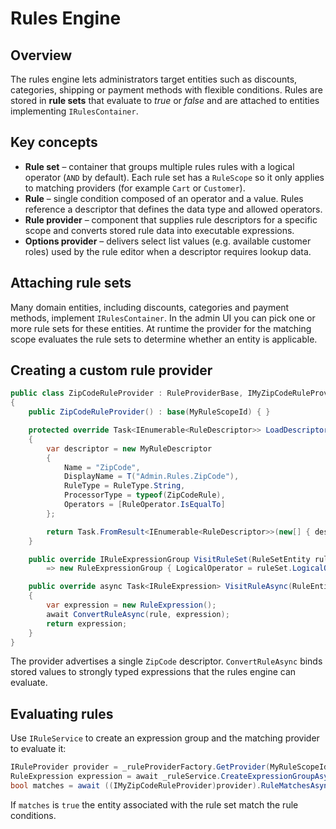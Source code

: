 # Rules Engine

## Overview

The rules engine lets administrators target entities such as discounts, categories, shipping or payment methods with flexible conditions. Rules are stored in **rule sets** that evaluate to *true* or *false* and are attached to entities implementing `IRulesContainer`.

## Key concepts

- **Rule set** – container that groups multiple rules rules with a logical operator (`AND` by default). Each rule set has a `RuleScope` so it only applies to matching providers (for example `Cart` or `Customer`).
- **Rule** – single condition composed of an operator and a value. Rules reference a descriptor that defines the data type and allowed operators.
- **Rule provider** – component that supplies rule descriptors for a specific scope and converts stored rule data into executable expressions.
- **Options provider** – delivers select list values (e.g. available customer roles) used by the rule editor when a descriptor requires lookup data.

## Attaching rule sets

Many domain entities, including discounts, categories and payment methods, implement `IRulesContainer`. In the admin UI you can pick one or more rule sets for these entities. At runtime the provider for the matching scope evaluates the rule sets to determine whether an entity is applicable.

## Creating a custom rule provider

```csharp
public class ZipCodeRuleProvider : RuleProviderBase, IMyZipCodeRuleProvider
{
    public ZipCodeRuleProvider() : base(MyRuleScopeId) { }

    protected override Task<IEnumerable<RuleDescriptor>> LoadDescriptorsAsync()
    {
        var descriptor = new MyRuleDescriptor
        {
            Name = "ZipCode",
            DisplayName = T("Admin.Rules.ZipCode"),
            RuleType = RuleType.String,
            ProcessorType = typeof(ZipCodeRule),
            Operators = [RuleOperator.IsEqualTo]
        };

        return Task.FromResult<IEnumerable<RuleDescriptor>>(new[] { descriptor });
    }

    public override IRuleExpressionGroup VisitRuleSet(RuleSetEntity ruleSet)
        => new RuleExpressionGroup { LogicalOperator = ruleSet.LogicalOperator };

    public override async Task<IRuleExpression> VisitRuleAsync(RuleEntity rule)
    {
        var expression = new RuleExpression();
        await ConvertRuleAsync(rule, expression);
        return expression;
    }
}
```

The provider advertises a single `ZipCode` descriptor. `ConvertRuleAsync` binds stored values to strongly typed expressions that the rules engine can evaluate.

## Evaluating rules

Use `IRuleService` to create an expression group and the matching provider to evaluate it:

```csharp
IRuleProvider provider = _ruleProviderFactory.GetProvider(MyRuleScopeId);
RuleExpression expression = await _ruleService.CreateExpressionGroupAsync(ruleSetId, _cartRuleProvider);
bool matches = await ((IMyZipCodeRuleProvider)provider).RuleMatchesAsync([expression], LogicalRuleOperator.And);
```

If `matches` is `true` the entity associated with the rule set match the rule conditions.
